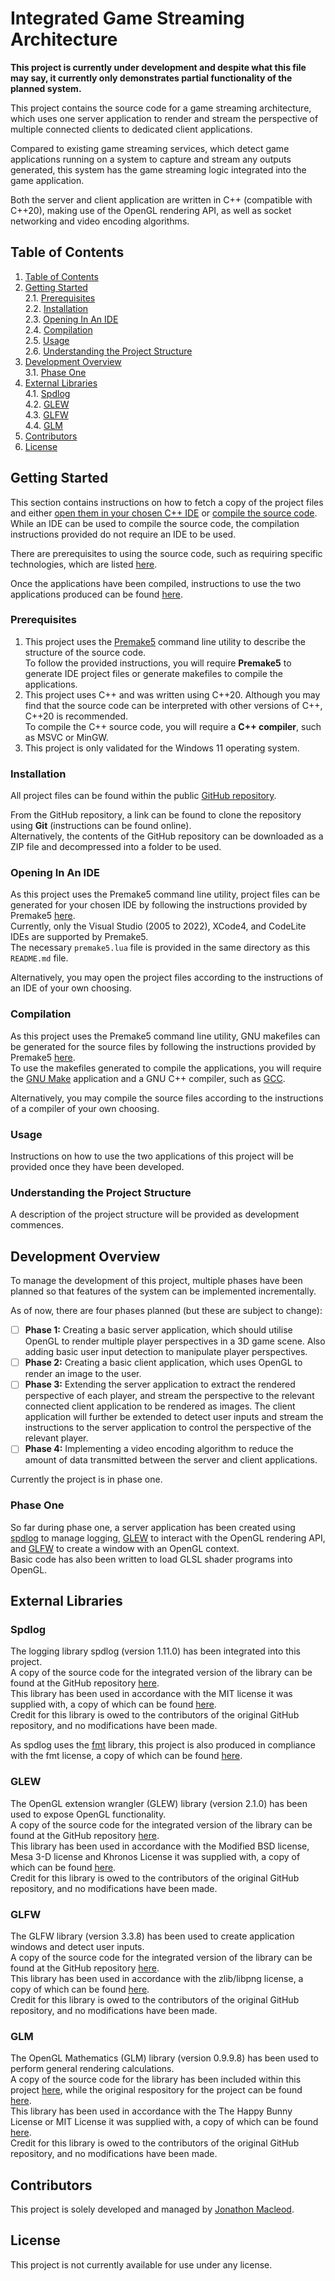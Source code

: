 # Integrated Game Streaming Architecture

__This project is currently under development and despite what this file may say, it currently only demonstrates partial functionality of the planned system.__

This project contains the source code for a game streaming architecture, which uses one server application to render and stream the perspective of multiple connected clients to dedicated client applications. 

Compared to existing game streaming services, which detect game applications running on a system to capture and stream any outputs generated, this system has the game streaming logic integrated into the game application. 

Both the server and client application are written in C++ (compatible with C++20), making use of the OpenGL rendering API, as well as socket networking and video encoding algorithms.



## Table of Contents

1. [Table of Contents](#table-of-contents)
2. [Getting Started](#getting-started)                                                  \
    2.1. [Prerequisites](#prerequisites)                                                \
    2.2. [Installation](#installation)                                                  \
    2.3. [Opening In An IDE](#opening-in-an-ide)                                        \
    2.4. [Compilation](#compilation)                                                    \
    2.5. [Usage](#usage)                                                                \
    2.6. [Understanding the Project Structure](#understanding-the-project-structure)
3. [Development Overview](#development-overview)                                        \
    3.1. [Phase One](#phase-one)
4. [External Libraries](#external-libraries)                                            \
    4.1. [Spdlog](#spdlog)                                                              \
    4.2. [GLEW](#glew)                                                                  \
    4.3. [GLFW](#glfw)                                                                  \
    4.4. [GLM](#glm)
5. [Contributors](#contributors)
6. [License](#license)



## Getting Started

This section contains instructions on how to fetch a copy of the project files and either [open them in your chosen C++ IDE](#opening-in-an-ide) or [compile the source code](#compilation). \
While an IDE can be used to compile the source code, the compilation instructions provided do not require an IDE to be used.

There are prerequisites to using the source code, such as requiring specific technologies, which are listed [here](#prerequisites).

Once the applications have been compiled, instructions to use the two applications produced can be found [here](#usage).

### Prerequisites

1. This project uses the [Premake5](https://premake.github.io/) command line utility to describe the structure of the source code. \
   To follow the provided instructions, you will require __Premake5__ to generate IDE project files or generate makefiles to compile the applications.
2. This project uses C++ and was written using C++20. Although you may find that the source code can be interpreted with other versions of C++, C++20 is recommended. \
   To compile the C++ source code, you will require a __C++ compiler__, such as MSVC or MinGW. 
3. This project is only validated for the Windows 11 operating system.

### Installation

All project files can be found within the public [GitHub repository](https://github.com/JonathonMacleod/Integrated-Game-Streaming-Architecture).

From the GitHub repository, a link can be found to clone the repository using __Git__ (instructions can be found online). \
Alternatively, the contents of the GitHub repository can be downloaded as a ZIP file and decompressed into a folder to be used.

### Opening In An IDE

As this project uses the Premake5 command line utility, project files can be generated for your chosen IDE by following the instructions provided by Premake5 [here](https://premake.github.io/docs/Using-Premake). \
Currently, only the Visual Studio (2005 to 2022), XCode4, and CodeLite IDEs are supported by Premake5. \
The necessary `premake5.lua` file is provided in the same directory as this `README.md` file.

Alternatively, you may open the project files according to the instructions of an IDE of your own choosing.

### Compilation

As this project uses the Premake5 command line utility, GNU makefiles can be generated for the source files by following the instructions provided by Premake5 [here](https://premake.github.io/docs/Using-Premake). \
To use the makefiles generated to compile the applications, you will require the [GNU Make](https://www.gnu.org/software/make/) application and a GNU C++ compiler, such as [GCC](https://gcc.gnu.org/).

Alternatively, you may compile the source files according to the instructions of a compiler of your own choosing.

### Usage

Instructions on how to use the two applications of this project will be provided once they have been developed.

### Understanding the Project Structure

A description of the project structure will be provided as development commences.



## Development Overview

To manage the development of this project, multiple phases have been planned so that features of the system can be implemented incrementally.

As of now, there are four phases planned (but these are subject to change):

- [ ] __Phase 1:__ Creating a basic server application, which should utilise OpenGL to render multiple player perspectives in a 3D game scene. Also adding basic user input detection to manipulate player perspectives.
- [ ] __Phase 2:__ Creating a basic client application, which uses OpenGL to render an image to the user.
- [ ] __Phase 3:__ Extending the server application to extract the rendered perspective of each player, and stream the perspective to the relevant connected client application to be rendered as images. The client application will further be extended to detect user inputs and stream the instructions to the server application to control the perspective of the relevant player.
- [ ] __Phase 4:__ Implementing a video encoding algorithm to reduce the amount of data transmitted between the server and client applications.

Currently the project is in phase one.

### Phase One

So far during phase one, a server application has been created using [spdlog](#spdlog) to manage logging, [GLEW](#glew) to interact with the OpenGL rendering API, and [GLFW](#glfw) to create a window with an OpenGL context.     \
Basic code has also been written to load GLSL shader programs into OpenGL.



## External Libraries

### Spdlog

The logging library spdlog (version 1.11.0) has been integrated into this project.                                                                                                              \
A copy of the source code for the integrated version of the library can be found at the GitHub repository [here](https://github.com/gabime/spdlog/releases/tag/v1.11.0).                        \
This library has been used in accordance with the MIT license it was supplied with, a copy of which can be found [here](./libs/spdlog-v1-11-0/LICENSE).                                         \
Credit for this library is owed to the contributors of the original GitHub repository, and no modifications have been made.

As spdlog uses the [fmt](https://github.com/fmtlib/fmt) library, this project is also produced in compliance with the fmt license, a copy of which can be found [here](./libs/fmt/LICENSE.rst).

### GLEW

The OpenGL extension wrangler (GLEW) library (version 2.1.0) has been used to expose OpenGL functionality.                                                                                                  \
A copy of the source code for the integrated version of the library can be found at the GitHub repository [here](https://github.com/nigels-com/glew/tree/glew-2.1.0).                                       \
This library has been used in accordance with the Modified BSD license, Mesa 3-D license and Khronos License it was supplied with, a copy of which can be found [here](./libs/glew-v2-1-0/LICENSE.txt).     \
Credit for this library is owed to the contributors of the original GitHub repository, and no modifications have been made.

### GLFW

The GLFW library (version 3.3.8) has been used to create application windows and detect user inputs.                                                                    \
A copy of the source code for the integrated version of the library can be found at the GitHub repository [here](https://github.com/glfw/glfw/releases/tag/3.3.8).      \
This library has been used in accordance with the zlib/libpng license, a copy of which can be found [here](./libs/glfw-v3-3-8/LICENSE.md).                              \
Credit for this library is owed to the contributors of the original GitHub repository, and no modifications have been made.

### GLM

The OpenGL Mathematics (GLM) library (version 0.9.9.8) has been used to perform general rendering calculations.                                                                                                                             \
A copy of the source code for the library has been included within this project [here](./libs/glm-v0-9-9-8/src/), while the original respository for the project can be found [here](https://github.com/g-truc/glm/releases/tag/0.9.9.8).   \
This library has been used in accordance with the The Happy Bunny License or MIT License it was supplied with, a copy of which can be found [here](./libs/glm-v0-9-9-8/copying.txt).                                                        \
Credit for this library is owed to the contributors of the original GitHub repository, and no modifications have been made.



## Contributors

This project is solely developed and managed by [Jonathon Macleod](https://github.com/JonathonMacleod).



## License

This project is not currently available for use under any license.



[//]: # (All hyperlinks provided are valid as of 10/06/2023)